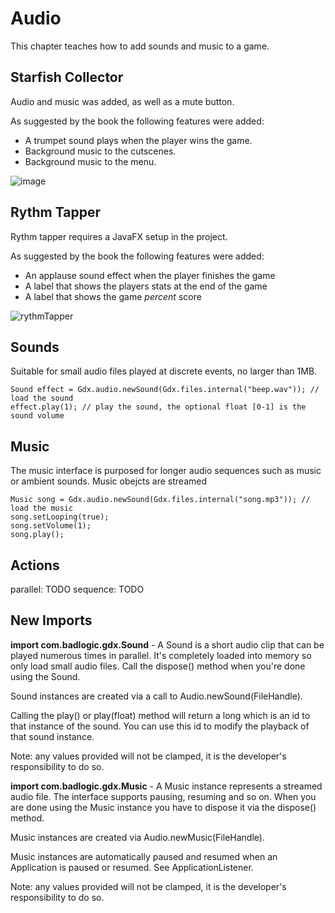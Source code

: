 # Audio
This chapter teaches how to add sounds and music to a game.

## Starfish Collector
Audio and music was added, as well as a mute button.

As suggested by the book the following features were added:
* A trumpet sound plays when the player wins the game.
* Background music to the cutscenes.
* Background music to the menu.

![image](https://user-images.githubusercontent.com/4059636/59179995-08138c00-8b64-11e9-9ade-a9f2d0389682.png)

## Rythm Tapper
Rythm tapper requires a JavaFX setup in the project.

As suggested by the book the following features were added:
* An applause sound effect when the player finishes the game
* A label that shows the players stats at the end of the game
* A label that shows the game _percent_ score

![rythmTapper](https://user-images.githubusercontent.com/4059636/59593223-d5ccd600-90f1-11e9-9cd9-712fd5e23c02.png)


## Sounds
Suitable for small audio files played at discrete events, no larger than 1MB.
```
Sound effect = Gdx.audio.newSound(Gdx.files.internal("beep.wav")); // load the sound
effect.play(1); // play the sound, the optional float [0-1] is the sound volume
```
## Music
The music interface is purposed for longer audio sequences such as music or ambient sounds. Music obejcts are streamed
```
Music song = Gdx.audio.newSound(Gdx.files.internal("song.mp3")); // load the music
song.setLooping(true);
song.setVolume(1);
song.play();
```

## Actions
parallel: TODO
sequence: TODO

## New Imports

**import com.badlogic.gdx.Sound** - A Sound is a short audio clip that can be played numerous times in parallel. It's completely loaded into memory so only load small audio files. Call the dispose() method when you're done using the Sound.

Sound instances are created via a call to Audio.newSound(FileHandle).

Calling the play() or play(float) method will return a long which is an id to that instance of the sound. You can use this id to modify the playback of that sound instance.

Note: any values provided will not be clamped, it is the developer's responsibility to do so.

**import com.badlogic.gdx.Music** - A Music instance represents a streamed audio file. The interface supports pausing, resuming and so on. When you are done using the Music instance you have to dispose it via the dispose() method.

Music instances are created via Audio.newMusic(FileHandle).

Music instances are automatically paused and resumed when an Application is paused or resumed. See ApplicationListener.

Note: any values provided will not be clamped, it is the developer's responsibility to do so.
